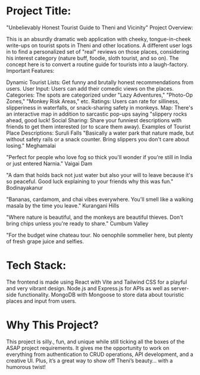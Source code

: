 # Project Title:

"Unbelievably Honest Tourist Guide to Theni and Vicinity" Project Overview:

This is an absurdly dramatic web application with cheeky, tongue-in-cheek write-ups on tourist spots in Theni and other locations. A different user logs in to find a personalized set of "real" reviews on those places, considering his interest category (nature buff, foodie, sloth tourist, and so on). The concept here is to convert a routine guide for tourists into a laugh-factory. Important Features:

Dynamic Tourist Lists: Get funny and brutally honest recommendations from users. User Input: Users can add their comedic views on the places. Categories: The spots are categorized under "Lazy Adventures," "Photo-Op Zones," "Monkey Risk Areas," etc. Ratings: Users can rate for silliness, slipperiness in waterfalls, or snack-sharing safety in monkeys. Map: There's an interactive map in addition to sarcastic pop-ups saying "slippery rocks ahead, good luck! Social Sharing: Share your funniest descriptions with friends to get them interested (or to scare them away). Examples of Tourist Place Descriptions: Suruli Falls "Basically a water park that nature made, but without safety rails or a snack counter. Bring slippers you don't care about losing." Meghamalai  

"Perfect for people who love fog so thick you'll wonder if you're still in India or just entered Narnia." Vaigai Dam

"A dam that holds back not just water but also your will to leave because it's so peaceful. Good luck explaining to your friends why this was fun." Bodinayakanur

"Bananas, cardamom, and chai vibes everywhere. You'll smell like a walking masala by the time you leave." Kurangani Hills

"Where nature is beautiful, and the monkeys are beautiful thieves. Don't bring chips unless you're ready to share." Cumbum Valley

"For the budget wine chateau tour. No oenophile sommelier here, but plenty of fresh grape juice and selfies.

# Tech Stack:


The frontend is made using React with Vite and Tailwind CSS for a playful and very vibrant design. Node.js and Express.js for APIs as well as server-side functionality. MongoDB with Mongoose to store data about touristic places and input from users.

# Why This Project?

This project is silly., fun, and unique while still ticking all the boxes of the ASAP project requirements. It gives me the opportunity to work on everything from authentication to CRUD operations, API development, and a creative UI. Plus, it’s a great way to show off Theni’s beauty… with a humorous twist!